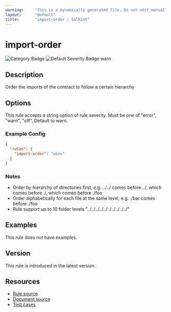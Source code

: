 ```yaml
---
warning:     "This is a dynamically generated file. Do not edit manually."
layout:      "default"
title:       "import-order | Solhint"
---
```


# import-order
![Category Badge](https://img.shields.io/badge/-Style%20Guide%20Rules-informational)
![Default Severity Badge warn](https://img.shields.io/badge/Default%20Severity-warn-yellow)

## Description
Order the imports of the contract to follow a certain hierarchy

## Options
This rule accepts a string option of rule severity. Must be one of "error", "warn", "off". Default to warn.

### Example Config
```json
{
  "rules": {
    "import-order": "warn"
  }
}
```

### Notes
- Order by hierarchy of directories first, e.g. ../../ comes before ../, which comes before ./, which comes before ./foo
- Order alphabetically for each file at the same level, e.g. ./bar comes before ./foo
- Rule support up to 10 folder levels "../../../../../../../../../../"

## Examples
This rule does not have examples.

## Version
This rule is introduced in the latest version.

## Resources
- [Rule source](https://github.com/protofire/solhint/tree/master/lib/rules/naming/import-order.js)
- [Document source](https://github.com/protofire/solhint/tree/master/docs/rules/naming/import-order.md)
- [Test cases](https://github.com/protofire/solhint/tree/master/test/rules/naming/import-order.js)
